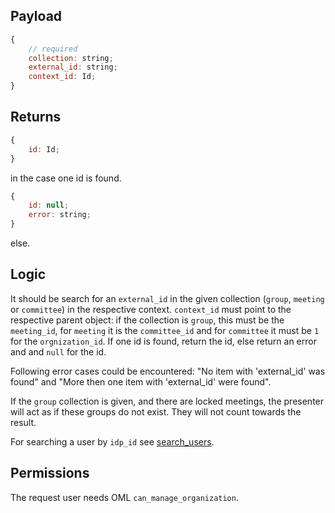 ## Payload
```js
{
    // required
    collection: string;
    external_id: string;
    context_id: Id;
}
```
## Returns
```js
{
    id: Id;
}
```
in the case one id is found.
```js
{
    id: null;
    error: string;
}
```
else.

## Logic

It should be search for an `external_id` in the given collection (`group`, `meeting` or `committee`) in the respective context. `context_id` must point to the respective parent object: if the collection is `group`, this must be the `meeting_id`, for `meeting` it is the `committee_id` and for `committee` it must be `1` for the `orgnization_id`. If one id is found, return the id, else return an error and and `null` for the id.

Following error cases could be encountered: "No item with 'external_id' was found" and "More then one item with 'external_id' were found".

If the `group` collection is given, and there are locked meetings, the presenter will act as if these groups do not exist. They will not count towards the result.

For searching a user by `idp_id` see [search_users](search_users.md).

## Permissions
The request user needs OML `can_manage_organization`.
